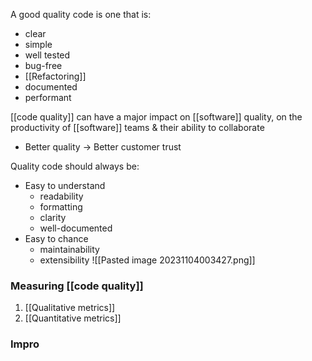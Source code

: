 A good quality code is one that is:
- clear
- simple
- well tested
- bug-free
- [[Refactoring]]
- documented
- performant

[[code quality]] can have a major impact on [[software]] quality, on the productivity of [[software]] teams & their ability to collaborate
- Better quality $\rightarrow$ Better customer trust

Quality code should always be:
- Easy to understand
	- readability
	- formatting
	- clarity
	- well-documented
- Easy to chance
	- maintainability
	- extensibility
![[Pasted image 20231104003427.png]]
### Measuring [[code quality]]
1. [[Qualitative metrics]]
2. [[Quantitative metrics]]

### Impro